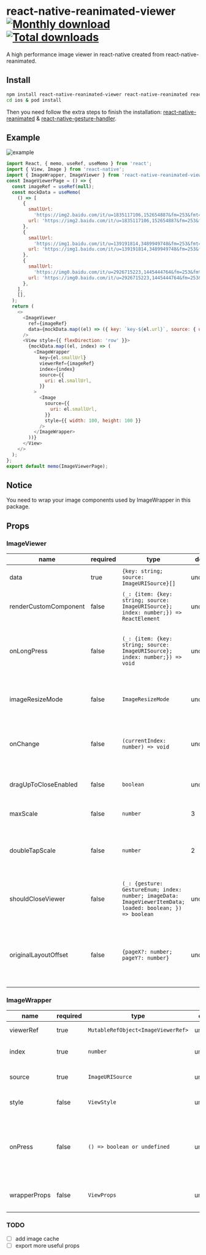# react-native-reanimated-viewer [![Monthly download](https://img.shields.io/npm/dm/react-native-reanimated-viewer.svg)](https://img.shields.io/npm/dm/react-native-reanimated-viewer.svg) [![Total downloads](https://img.shields.io/npm/dt/react-native-reanimated-viewer.svg)](https://img.shields.io/npm/dt/react-native-reanimated-viewer.svg)
A high performance image viewer in react-native created from react-native-reanimated.
## Install
```bash
npm install react-native-reanimated-viewer react-native-reanimated react-native-gesture-handler --save
cd ios & pod install
```
Then you need follow the extra steps to finish the installation: [react-native-reanimated](https://github.com/software-mansion/react-native-reanimated) & [react-native-gesture-handler](https://github.com/software-mansion/react-native-gesture-handler).

## Example
![example](https://raw.githubusercontent.com/BooYeu/react-native-reanimated-viewer/main/example/example.gif)
```javascript
import React, { memo, useRef, useMemo } from 'react';
import { View, Image } from 'react-native';
import { ImageWrapper, ImageViewer } from 'react-native-reanimated-viewer';
const ImageViewerPage = () => {
  const imageRef = useRef(null);
  const mockData = useMemo(
    () => [
      {
        smallUrl:
          'https://img2.baidu.com/it/u=1835117106,152654887&fm=253&fmt=auto&app=138&f=JPEG?w=500&h=556',
        url: 'https://img2.baidu.com/it/u=1835117106,152654887&fm=253&fmt=auto&app=138&f=JPEG?w=500&h=556',
      },
      {
        smallUrl:
          'https://img1.baidu.com/it/u=139191814,3489949748&fm=253&fmt=auto&app=138&f=JPEG?w=491&h=491',
        url: 'https://img1.baidu.com/it/u=139191814,3489949748&fm=253&fmt=auto&app=138&f=JPEG?w=491&h=491',
      },
      {
        smallUrl:
          'https://img0.baidu.com/it/u=2926715223,1445444764&fm=253&fmt=auto&app=120&f=JPEG?w=500&h=500',
        url: 'https://img0.baidu.com/it/u=2926715223,1445444764&fm=253&fmt=auto&app=120&f=JPEG?w=500&h=500',
      },
    ],
    [],
  );
  return (
    <>
      <ImageViewer
        ref={imageRef}
        data={mockData.map((el) => ({ key: `key-${el.url}`, source: { uri: el.url } }))}
      />
      <View style={{ flexDirection: 'row' }}>
        {mockData.map((el, index) => (
          <ImageWrapper
            key={el.smallUrl}
            viewerRef={imageRef}
            index={index}
            source={{
              uri: el.smallUrl,
            }}
          >
            <Image
              source={{
                uri: el.smallUrl,
              }}
              style={{ width: 100, height: 100 }}
            />
          </ImageWrapper>
        ))}
      </View>
    </>
  );
};
export default memo(ImageViewerPage);
```

## Notice
You need to wrap your image components used by ImageWrapper in this package.

## Props
### ImageViewer
| name                  | required | type                                                                                                           | default   | description                                                                         | Example                                                                 |
|-----------------------|----------|----------------------------------------------------------------------------------------------------------------|-----------|-------------------------------------------------------------------------------------|-------------------------------------------------------------------------|
| data                  | true     | ```{key: string; source: ImageURISource}[]```                                                                  | undefined | The original source & key of image                                                  | ```[{key: 'image-1', source: {uri:'http://***.***/***.png'}}]```        |
| renderCustomComponent | false    | ```(_: {item: {key: string; source: ImageURISource}; index: number;}) => ReactElement```                       | undefined | The custom Element in ImageViewer                                                   | ```({index}) => <Text>current index is {index}</Text>```                |
| onLongPress           | false    | ```(_: {item: {key: string; source: ImageURISource}; index: number;}) => void```                               | undefined | Once you pressed image viewer for a long time, the function will active             | ```({index}) => console.log(`${index} pressed long`)```                 |
| imageResizeMode       | false    | ```ImageResizeMode```                                                                                          | undefined | The resizeMode props of image in viewer                                             | ```"contain"```                                                         |
| onChange              | false    | ```(currentIndex: number) => void```                                                                           | undefined | When the viewer finished swiping, the function will be called                       | ```(currentIndex) => console.log(`current index is ${currentIndex}`)``` |
| dragUpToCloseEnabled  | false    | ```boolean```                                                                                                  | undefined | Enable dragging up to close the viewer                                              | ```true```                                                              |
| maxScale              | false    | ```number```                                                                                                   | 3         | Image maximum magnification                                                         | ```3```                                                                 |
| doubleTapScale        | false    | ```number```                                                                                                   | 2         | The magnification when double-clicking the image                                    | ```2```                                                                 |
| shouldCloseViewer     | false    | ```(_: {gesture: GestureEnum; index: number; imageData: ImageViewerItemData; loaded: boolean; }) => boolean``` | undefined | Control whether the viewer can be closed under certain gestures                     | ```({gesture}) => gesture === GestureEnum.Tap```                        |
| originalLayoutOffset  | false    | ```{pageX?: number; pageY?: number}```                                                                         | undefined | The original image layout measures error sometimes, you can use this prop to fix it | ```{pageY: 100}```                                                      |
### ImageWrapper
| name         | required | type                                   | default   | description                                                                                       | Example                                                  |
|--------------|----------|----------------------------------------|-----------|---------------------------------------------------------------------------------------------------|----------------------------------------------------------|
| viewerRef    | true     | ```MutableRefObject<ImageViewerRef>``` | undefined | The ref of imageViewer                                                                            | ```[{url:'http://***.***/***.png'}]```                   |
| index        | true     | ```number```                           | undefined | The index of current ImageWrapper                                                                 | ```({index}) => <Text>current index is {index}</Text>``` |
| source       | true     | ```ImageURISource```                   | undefined | The inner component image's url                                                                   | ```{uri: 'https://***.***/***.png'}```                   |
| style        | false    | ```ViewStyle```                        | undefined | The style of image wrapper                                                                        | ```{margin: 10}```                                       |
| onPress      | false    | ```() => boolean or undefined```       | undefined | Once you pressed image, the function will active.(If it returns false, the viewer will not show.) | ```() => console.log('pressed')```                       |
| wrapperProps | false    | ```ViewProps```                        | undefined | You can custom the container props                                                                | ```{onLongPress: () => console.warn('longPressed')} ```  |
### TODO
- [ ] add image cache
- [ ] export more useful props
